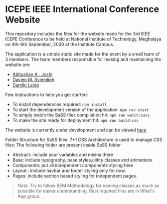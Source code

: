 # ICEPE IEEE International Conference Website    

This repository includes the files for the website made for the 3rd IEEE ICEPE Conference to be held at National Institute of Technology, Meghalaya on 4th-6th September, 2020 at the Institute Campus.  

The application is a simple static site made for the event by a small team of 3 members. The team members responsible for making and maintaining the website are:

- [Abhushan A . Joshi](https://github.com/abhu-A-J)
- [Davien M. Syiemlieh](https://github.com/CodeVague)
- [Damiki Laloo](https://github.com/Damiki)

 Few instructions to help you get started:  

- To install dependencies required:
  `npm install`
- To start the development version of the application:
  `npm run start`
- To simply watch the SaSS files compilation hit:
  `npm run watch:sass`
- To make the site ready for deployment hit:
  `npm run build:css`

The website is currently under development and can be viewed [here](https://heuristic-heyrovsky-4ecb0b.netlify.com/)

Folder Structure for SaSS files:
7*1 CSS Architecture is used to manage CSS files:
The following folder are present inside SaSS folder 
- Abstract: include your variables and mixins there
- Base: include typography, base styles,ulitity classes and animations
- Components: put all independent components styling here
- Layout : include navbar and footer styling only for now.
- Pages: include section based styling for independent pages.


>Note: Try to follow BEM Methodology for naming classes as much as possible for easier understanding. Rest required files are in What's App group.

